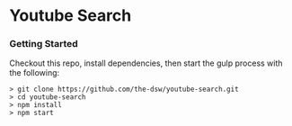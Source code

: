 # Youtube Search


### Getting Started

Checkout this repo, install dependencies, then start the gulp process with the following:

```
> git clone https://github.com/the-dsw/youtube-search.git
> cd youtube-search
> npm install
> npm start
```

